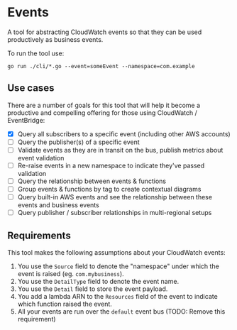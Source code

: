# Events

A tool for abstracting CloudWatch events so that they can be used productively as business events.

To run the tool use:

```
go run ./cli/*.go --event=someEvent --namespace=com.example
```

## Use cases

There are a number of goals for this tool that will help it become a productive and compelling offering for those using CloudWatch / EventBridge:

- [x] Query all subscribers to a specific event (including other AWS accounts)
- [ ] Query the publisher(s) of a specific event
- [ ] Validate events as they are in transit on the bus, publish metrics about event validation
- [ ] Re-raise events in a new namespace to indicate they've passed validation
- [ ] Query the relationship between events & functions
- [ ] Group events & functions by tag to create contextual diagrams
- [ ] Query built-in AWS events and see the relationship between these events and business events
- [ ] Query publisher / subscriber relationships in multi-regional setups

## Requirements

This tool makes the following assumptions about your CloudWatch events:

1. You use the `Source` field to denote the "namespace" under which the event is raised (eg. `com.mybusiness`).
2. You use the `DetailType` field to denote the event name.
3. You use the `Detail` field to store the event payload.
4. You add a lambda ARN to the `Resources` field of the event to indicate which function raised the event.
5. All your events are run over the `default` event bus (TODO: Remove this requirement)

